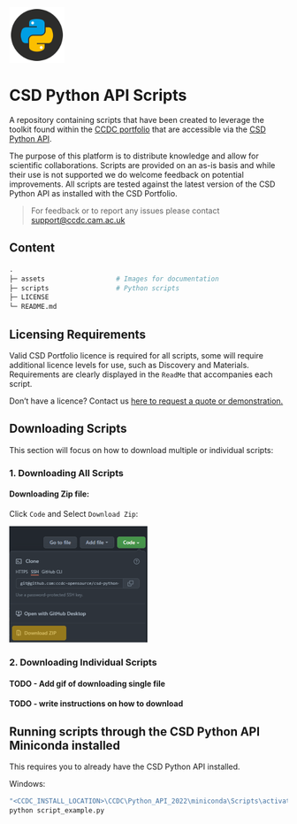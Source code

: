 <img src="assets/csd-python-api-logo.png" width="100px">

# CSD Python API Scripts


A repository containing scripts that have been created to leverage the toolkit found within
the [CCDC portfolio](https://www.ccdc.cam.ac.uk/solutions/) that are accessible via
the [CSD Python API](https://www.ccdc.cam.ac.uk/solutions/csd-core/components/csd-python-api/).

The purpose of this platform is to distribute knowledge and allow for scientific collaborations. Scripts are provided on an as-is basis and while their use is not supported we do welcome feedback on potential improvements. All scripts are tested against the latest version of the CSD Python API as installed with the CSD Portfolio.

> For feedback or to report any issues please contact [support@ccdc.cam.ac.uk](mailto:support@ccdc.cam.ac.uk)

## Content 

```graphql
.
├─ assets                  # Images for documentation
├─ scripts                 # Python scripts 
├─ LICENSE
└─ README.md
```

## Licensing Requirements 

Valid CSD Portfolio licence is required for all scripts, some will require additional licence levels for use, such as Discovery and Materials. Requirements are clearly displayed in the `ReadMe` that accompanies each script. 

Don’t have a licence? Contact us [here to request a quote or demonstration.](https://www.ccdc.cam.ac.uk/theccdcprofile/contactus/)

## Downloading Scripts

This section will focus on how to download multiple or individual scripts: 

### 1. Downloading All Scripts 


#### Downloading Zip file: 
Click `Code` and Select `Download Zip`:

<img src="assets/download_zip.png" width="250px">


### 2. Downloading Individual Scripts

#### TODO - Add gif of downloading single file
#### TODO - write instructions on how to download


## Running scripts through the CSD Python API Miniconda installed 

This requires you to already have the CSD Python API installed. 

Windows: 
```cmd
"<CCDC_INSTALL_LOCATION>\CCDC\Python_API_2022\miniconda\Scripts\activate.bat"
python script_example.py
```